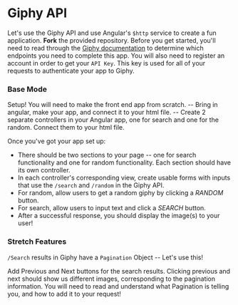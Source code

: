 # Giphy API

Let's use the Giphy API and use Angular's `$http` service to create a fun application. **Fork** the provided repository. Before you get started, you'll need to read through the [Giphy documentation](https://developers.giphy.com/) to determine which endpoints you need to complete this app. You will also need to register an account in order to get your `API Key`. This key is used for all of your requests to authenticate your app to Giphy.

### Base Mode
Setup!
You will need to make the front end app from scratch. 
-- Bring in angular, make your app, and connect it to your html file. 
-- Create 2 separate controllers in your Angular app, one for search and one for the random. Connect them to your html file.

Once you've got your app set up:

- There should be two sections to your page -- one for search functionality and one for random functionality. Each section should have its own controller.
- In each controller's corresponding view, create usable forms with inputs that use the `/search` and `/random` in the Giphy API.
- For random, allow users to get a random giphy by clicking a *RANDOM* button.
- For search, allow users to input text and click a *SEARCH* button.
- After a successful response, you should display the image(s) to your user!

### Stretch Features

`/Search` results in Giphy have a `Pagination` Object -- Let's use this!

Add Previous and Next buttons for the search results. Clicking previous and next should show us different images, corresponding to the pagination information. You will need to read and understand what Pagination is telling you, and how to add it to your request!

